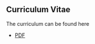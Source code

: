 ## Curriculum Vitae
The curriculum can be found here

* [PDF](https://gitlab.com/proch92/curriculum/blob/master/curriculum.pdf)